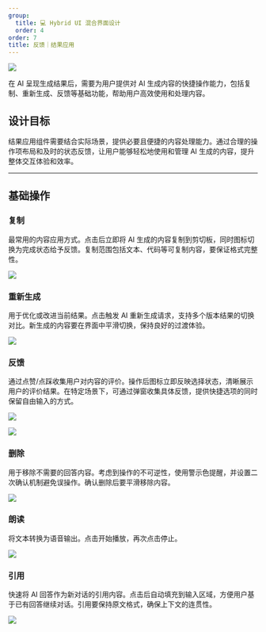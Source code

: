 ```yaml
---
group:
  title: 💻 Hybrid UI 混合界面设计
  order: 4
order: 7
title: 反馈｜结果应用
---
```


![](https://mdn.alipayobjects.com/huamei_iwk9zp/afts/img/A*LGETTJIfYe0AAAAAAAAAAAAADgCCAQ/fmt.webp)

在 AI 呈现生成结果后，需要为用户提供对 AI 生成内容的快捷操作能力，包括复制、重新生成、反馈等基础功能，帮助用户高效使用和处理内容。

## 设计目标

结果应用组件需要结合实际场景，提供必要且便捷的内容处理能力。通过合理的操作项布局和及时的状态反馈，让用户能够轻松地使用和管理 AI 生成的内容，提升整体交互体验和效率。

---

## 基础操作

### 复制

最常用的内容应用方式。点击后立即将 AI 生成的内容复制到剪切板，同时图标切换为完成状态给予反馈。复制范围包括文本、代码等可复制内容，要保证格式完整性。

![](https://mdn.alipayobjects.com/huamei_iwk9zp/afts/img/A*QOSfTLjK1kEAAAAAAAAAAAAADgCCAQ/fmt.webp)

### 重新生成

用于优化或改进当前结果。点击触发 AI 重新生成请求，支持多个版本结果的切换对比。新生成的内容要在界面中平滑切换，保持良好的过渡体验。

![](https://mdn.alipayobjects.com/huamei_iwk9zp/afts/img/A*_5uNR7dvpAAAAAAAAAAAAAAADgCCAQ/fmt.webp)

### 反馈

通过点赞/点踩收集用户对内容的评价。操作后图标立即反映选择状态，清晰展示用户的评价结果。在特定场景下，可通过弹窗收集具体反馈，提供快捷选项的同时保留自由输入的方式。

![](https://mdn.alipayobjects.com/huamei_iwk9zp/afts/img/A*i1aMRKn7WLEAAAAAAAAAAAAADgCCAQ/fmt.webp)

![](https://mdn.alipayobjects.com/huamei_iwk9zp/afts/img/A*Am8ARrPiHhYAAAAAAAAAAAAADgCCAQ/fmt.webp)

### 删除

用于移除不需要的回答内容。考虑到操作的不可逆性，使用警示色提醒，并设置二次确认机制避免误操作。确认删除后要平滑移除内容。

![](https://mdn.alipayobjects.com/huamei_iwk9zp/afts/img/A*C_PTQIUXkL8AAAAAAAAAAAAADgCCAQ/fmt.webp)

### 朗读

将文本转换为语音输出。点击开始播放，再次点击停止。

![](https://mdn.alipayobjects.com/huamei_iwk9zp/afts/img/A*gG4nQZZOQYoAAAAAAAAAAAAADgCCAQ/fmt.webp)

### 引用

快速将 AI 回答作为新对话的引用内容。点击后自动填充到输入区域，方便用户基于已有回答继续对话。引用要保持原文格式，确保上下文的连贯性。

![](https://mdn.alipayobjects.com/huamei_iwk9zp/afts/img/A*GUaJQrP0sqQAAAAAAAAAAAAADgCCAQ/fmt.webp)
